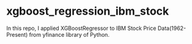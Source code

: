 # xgboost_regression_ibm_stock
In this repo, I applied XGBoostRegressor to IBM Stock Price Data(1962-Present) from yfinance library of Python. 
